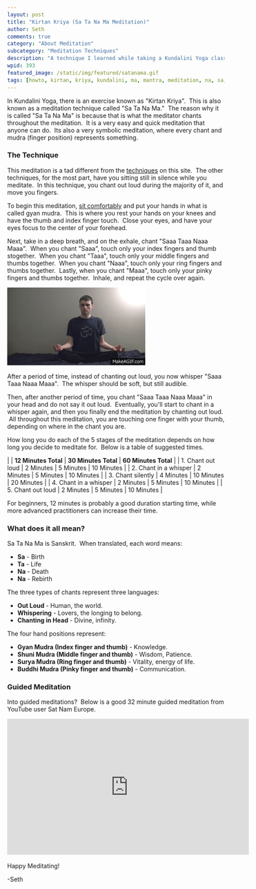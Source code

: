 ```yaml
---
layout: post
title: "Kirtan Kriya (Sa Ta Na Ma Meditation)"
author: Seth
comments: true
category: "About Meditation"
subcategory: "Meditation Techniques"
description: "A technique I learned while taking a Kundalini Yoga class."
wpid: 393
featured_image: /static/img/featured/satanama.gif
tags: [howto, kirtan, kriya, kundalini, ma, mantra, meditation, na, sa, sanskrit, ta, technique, video, yoga, YouTube]
---
```


In Kundalini Yoga, there is an exercise known as "Kirtan Kriya".  This is also known as a meditation technique called "Sa Ta Na Ma."  The reason why it is called "Sa Ta Na Ma" is because that is what the meditator chants throughout the meditation.  It is a very easy and quick meditation that anyone can do.  Its also a very symbolic meditation, where every chant and mudra (finger position) represents something.

<!--more-->

### The Technique

This meditation is a tad different from the [techniques](/category/about-meditation/meditation-techniques/) on this site.  The other techniques, for the most part, have you sitting still in silence while you meditate.  In this technique, you chant out loud during the majority of it, and move you fingers.

To begin this meditation, [sit comfortably](/posts/about-meditation/meditation-tips/meditation-postures/) and put your hands in what is called gyan mudra.  This is where you rest your hands on your knees and have the thumb and index finger touch.  Close your eyes, and have your eyes focus to the center of your forehead.

Next, take in a deep breath, and on the exhale, chant "Saaa Taaa Naaa Maaa".  When you chant "Saaa", touch only your index fingers and thumb stogether.  When you chant "Taaa", touch only your middle fingers and thumbs together.  When you chant "Naaa", touch only your ring fingers and thumbs together.  Lastly, when you chant "Maaa", touch only your pinky fingers and thumbs together.  Inhale, and repeat the cycle over again.

[![How to move your fingers during the meditation, sped up.](/static/img/featured/satanama.gif)](/static/img/featured/satanama.gif)

After a period of time, instead of chanting out loud, you now whisper "Saaa Taaa Naaa Maaa".  The whisper should be soft, but still audible.

Then, after another period of time, you chant "Saaa Taaa Naaa Maaa" in your head and do not say it out loud.  Eventually, you'll start to chant in a whisper again, and then you finally end the meditation by chanting out loud.  All throughout this meditation, you are touching one finger with your thumb, depending on where in the chant you are.

How long you do each of the 5 stages of the meditation depends on how long you decide to meditate for.  Below is a table of suggested times.

| | **12 Minutes Total** | **30 Minutes Total** | **60 Minutes Total** |
| 1. Chant out loud | 2 Minutes | 5 Minutes | 10 Minutes |
| 2. Chant in a whisper | 2 Minutes | 5 Minutes | 10 Minutes |
| 3. Chant silently | 4 Minutes | 10 Minutes | 20 Minutes |
| 4. Chant in a whisper | 2 Minutes | 5 Minutes | 10 Minutes |
| 5. Chant out loud | 2 Minutes | 5 Minutes | 10 Minutes |

For beginners, 12 minutes is probably a good duration starting time, while more advanced practitioners can increase their time.

### What does it all mean?
Sa Ta Na Ma is Sanskrit.  When translated, each word means:

* **Sa** - Birth
* **Ta** - Life
* **Na** - Death
* **Na** - Rebirth

The three types of chants represent three languages:

* **Out Loud** - Human, the world.
* **Whispering** - Lovers, the longing to belong.
* **Chanting in Head** - Divine, infinity.

The four hand positions represent:

* **Gyan Mudra (Index finger and thumb)** - Knowledge.
* **Shuni Mudra (Middle finger and thumb)** - Wisdom, Patience.
* **Surya Mudra (Ring finger and thumb)** - Vitality, energy of life.
* **Buddhi Mudra (Pinky finger and thumb)** - Communication.

### Guided Meditation

Into guided meditations?  Below is a good 32 minute guided meditation from YouTube user Sat Nam Europe.

<iframe src="https://www.youtube.com/embed/GiKkM9VywzE" width="560" height="315" frameborder="0" allowfullscreen="allowfullscreen"></iframe>

Happy Meditating!

-Seth

